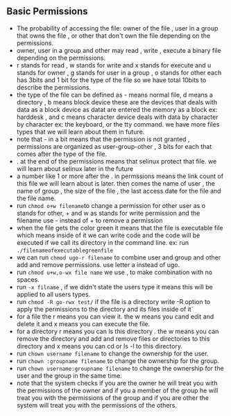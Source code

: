 ## Basic Permissions

- The probability of accessing the file: owner of the file , user in a group that owns the file , or other that don't own the file depending on the permissions.
- owner, user in a group and other may read , write , execute a binary file depending on the permissions.
- r stands for read , w stands for write and x stands for execute and u stands for owner , g stands for user in a group , o stands for other each has 3bits and 1 bit for the type of the file so we have total 10bits to describe the permissions.
- the type of the file can be defined as - means normal file, d means a directory , b means block device these are the devices that deals with data as a block device as datat are entered the memory as a block ex: harddesk , and c means character device deals with data by character by character ex: the keyboard, or the tty command. we have more files types that we will learn about them in future.
- note that - in a bit means that the permission is not granted , permissions are organized as user-group-other , 3 bits for each that comes after the type of the file.
- . at the end of the permissions means that selinux protect that file. we will learn about selinux later in the future
- a number like 1 or more after the . in permssions means the link count of this file we will learn about is later. then comes the name of user , the name of group , the size of the file , the last access date for the file and the file name.
- run `chmod o+w filename`to change a permission for other user as o stands for other, + and w as stands for write permission and the filename use - instead of + to remove a permission
- when the file gets the color green it means that the file is executable file which means inside of it we can write code and the code will be executed if we call its directory in the command line. ex: run `./filenameofexecutablegreenfile`
- we can run `chmod ugo-r filename` to combine user and group and other add and remove permissions. use letter a instead of ugo.
- run `chmod u+w,o-wx file name` we use , to make combination with no spaces.
- run `-x filname` , if we didn't state the users type it means this will be applied to all users types.
- run `chmod -R go-rwx test/` if the file is a directory write -R option to apply the permissions to the directory and its files inside of it`
- for a file the r means you can view it. the w means you cand edit and delete it and x means you can execute the file.
- for a directory r means you can ls this directory . the w means you can remove the directory and add and remove files or directories to this directory and x means you can cd or ls -l to this directory.
- run `chown username filename` to change the ownership for the user.
- run `chown :groupname filename` to change the ownership for the group.
- run `chown username:groupname filename` to change the ownership for the user and the group in the same time.
- note that the system checks if you are the owner he will treat you with the permissions of the owner and if you a member of the group he will treat you with the permissions of the group and if you are other the system will treat you with the permissions of the others.
